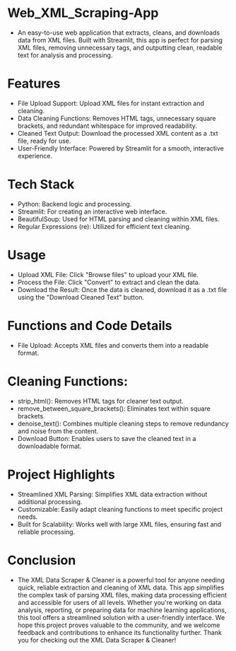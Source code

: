 # Web_XML_Scraping-App
- An easy-to-use web application that extracts, cleans, and downloads data from XML files. Built with Streamlit, this app is perfect for parsing XML files, removing unnecessary tags, and outputting clean, readable text for analysis and processing.

# Features
- File Upload Support: Upload XML files for instant extraction and cleaning.
- Data Cleaning Functions: Removes HTML tags, unnecessary square brackets, and redundant whitespace for improved readability.
- Cleaned Text Output: Download the processed XML content as a .txt file, ready for use.
- User-Friendly Interface: Powered by Streamlit for a smooth, interactive experience.
# Tech Stack
- Python: Backend logic and processing.
- Streamlit: For creating an interactive web interface.
- BeautifulSoup: Used for HTML parsing and cleaning within XML files.
- Regular Expressions (re): Utilized for efficient text cleaning.

# Usage
- Upload XML File: Click "Browse files" to upload your XML file.
- Process the File: Click "Convert" to extract and clean the data.
- Download the Result: Once the data is cleaned, download it as a .txt file using the "Download Cleaned Text" button.
# Functions and Code Details
- File Upload: Accepts XML files and converts them into a readable format.
# Cleaning Functions:
- strip_html(): Removes HTML tags for cleaner text output.
- remove_between_square_brackets(): Eliminates text within square brackets.
- denoise_text(): Combines multiple cleaning steps to remove redundancy and noise from the content.
- Download Button: Enables users to save the cleaned text in a downloadable format.
# Project Highlights
- Streamlined XML Parsing: Simplifies XML data extraction without additional processing.
- Customizable: Easily adapt cleaning functions to meet specific project needs.
- Built for Scalability: Works well with large XML files, ensuring fast and reliable processing.
# Conclusion
- The XML Data Scraper & Cleaner is a powerful tool for anyone needing quick, reliable extraction and cleaning of XML data. This app simplifies the complex task of parsing XML files, making data processing efficient and accessible for users of all levels. Whether you're working on data analysis, reporting, or preparing data for machine learning applications, this tool offers a streamlined solution with a user-friendly interface. We hope this project proves valuable to the community, and we welcome feedback and contributions to enhance its functionality further. Thank you for checking out the XML Data Scraper & Cleaner!
